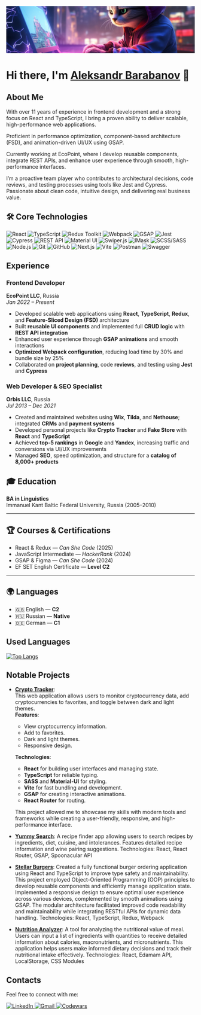 <img src="https://github.com/Aleksandr-Barabanov-DE/about-me/blob/main/hero-section.jpg?raw=true" alt="Slogan: JS is Everywhere. Coding is a state of mind" width="1200"/>
<h1>Hi there, I'm <a href="https://barabanov.codes/" target="_blank">Aleksandr Barabanov</a> 👋
 
## About Me

With over 11 years of experience in frontend development and a strong focus on React and TypeScript, I bring a proven ability to deliver scalable, high-performance web applications.

Proficient in performance optimization, component-based architecture (FSD), and animation-driven UI/UX using GSAP.

Currently working at EcoPoint, where I develop reusable components, integrate REST APIs, and enhance user experience through smooth, high-performance interfaces.

I’m a proactive team player who contributes to architectural decisions, code reviews, and testing processes using tools like Jest and Cypress. Passionate about clean code, intuitive design, and delivering real business value.

## 🛠️ Core Technologies

![React](https://img.shields.io/badge/-React-61DAFB?style=for-the-badge&logo=react&logoColor=black)
![TypeScript](https://img.shields.io/badge/-TypeScript-007ACC?style=for-the-badge&logo=typescript&logoColor=white)
![Redux Toolkit](https://img.shields.io/badge/-Redux%20Toolkit-593D88?style=for-the-badge&logo=redux&logoColor=white)
![Webpack](https://img.shields.io/badge/-Webpack-8DD6F9?style=for-the-badge&logo=webpack&logoColor=black)
![GSAP](https://img.shields.io/badge/-GSAP-88CE02?style=for-the-badge&logo=greensock&logoColor=black)
![Jest](https://img.shields.io/badge/-Jest-C21325?style=for-the-badge&logo=jest&logoColor=white)
![Cypress](https://img.shields.io/badge/-Cypress-17202C?style=for-the-badge&logo=cypress&logoColor=white)
![REST API](https://img.shields.io/badge/-REST%20API-02569B?style=for-the-badge&logo=api&logoColor=white)
![Material UI](https://img.shields.io/badge/-Material%20UI-0081CB?style=for-the-badge&logo=material-ui&logoColor=white)
![Swiper.js](https://img.shields.io/badge/-Swiper.js-6332F6?style=for-the-badge&logo=swiper&logoColor=white)
![IMask](https://img.shields.io/badge/-IMask-000000?style=for-the-badge&logo=imask&logoColor=white)
![SCSS/SASS](https://img.shields.io/badge/-SCSS/SASS-CC6699?style=for-the-badge&logo=sass&logoColor=white)
![Node.js](https://img.shields.io/badge/-Node.js-339933?style=for-the-badge&logo=node.js&logoColor=white)
![Git](https://img.shields.io/badge/-Git-F05032?style=for-the-badge&logo=git&logoColor=white)
![GitHub](https://img.shields.io/badge/-GitHub-181717?style=for-the-badge&logo=github&logoColor=white)
![Next.js](https://img.shields.io/badge/-Next.js-000000?style=for-the-badge&logo=next.js&logoColor=white)
![Vite](https://img.shields.io/badge/-Vite-646CFF?style=for-the-badge&logo=vite&logoColor=white)
![Postman](https://img.shields.io/badge/-Postman-FF6C37?style=for-the-badge&logo=postman&logoColor=white)
![Swagger](https://img.shields.io/badge/-Swagger-85EA2D?style=for-the-badge&logo=swagger&logoColor=black)


## Experience

### **Frontend Developer**  
**EcoPoint LLC**, Russia  
*Jan 2022 – Present*  
- Developed scalable web applications using **React**, **TypeScript**, **Redux**, and **Feature-Sliced Design (FSD)** architecture  
- Built **reusable UI components** and implemented full **CRUD logic** with **REST API integration**  
- Enhanced user experience through **GSAP animations** and smooth interactions  
- **Optimized Webpack configuration**, reducing load time by 30% and bundle size by 25%  
- Collaborated on **project planning**, code **reviews**, and testing using **Jest** and **Cypress**

### **Web Developer & SEO Specialist**  
**Orbis LLC**, Russia  
*Jul 2013 – Dec 2021*  
- Created and maintained websites using **Wix**, **Tilda**, and **Nethouse**; integrated **CRMs** and **payment systems**  
- Developed personal projects like **Crypto Tracker** and **Fake Store** with **React** and **TypeScript**  
- Achieved **top-5 rankings** in **Google** and **Yandex**, increasing traffic and conversions via UI/UX improvements  
- Managed **SEO**, speed optimization, and structure for a **catalog of 8,000+ products**


## 🎓 Education

**BA in Linguistics**  
Immanuel Kant Baltic Federal University, Russia (2005–2010)

---

## 🏆 Courses & Certifications

- React & Redux — *Can She Code* (2025)  
- JavaScript Intermediate — *HackerRank* (2024)  
- GSAP & Figma — *Can She Code* (2024)  
- EF SET English Certificate — **Level C2**

---

## 🌍 Languages

- 🇬🇧 English — **C2**  
- 🇷🇺 Russian — **Native**  
- 🇩🇪 German — **C1**

## Used Languages
[![Top Langs](https://github-readme-stats.vercel.app/api/top-langs/?username=Aleksandr-Barabanov-DE&layout=compact)](https://github.com/anuraghazra/github-readme-stats)

## Notable Projects

- **[Crypto Tracker](https://github.com/Aleksandr-Barabanov-DE/Crypto-Search-2.0)**:  
  This web application allows users to monitor cryptocurrency data, add cryptocurrencies to favorites, and toggle between dark and light themes.  
  **Features**:
  - View cryptocurrency information.
  - Add to favorites.
  - Dark and light themes.
  - Responsive design.
  
  **Technologies**:
  - **React** for building user interfaces and managing state.
  - **TypeScript** for reliable typing.
  - **SASS** and **Material-UI** for styling.
  - **Vite** for fast bundling and development.
  - **GSAP** for creating interactive animations.
  - **React Router** for routing.

  This project allowed me to showcase my skills with modern tools and frameworks while creating a user-friendly, responsive, and high-performance interface.


- **[Yummy Search](https://github.com/Aleksandr-Barabanov-DE/Recipe-Search-API-)**: A recipe finder app allowing users to search recipes by ingredients, diet, cuisine, and intolerances. Features detailed recipe information and wine pairing suggestions.
Technologies: React, React Router, GSAP, Spoonacular API
  
- **[Stellar Burgers](https://github.com/Aleksandr-Barabanov-DE/stellar-burgers)**: Created a fully functional burger ordering application using React and TypeScript to improve type safety and maintainability. This project employed Object-Oriented Programming (OOP) principles to develop reusable components and efficiently manage application state. Implemented a responsive design to ensure optimal user experience across various devices, complemented by smooth animations using GSAP. The modular architecture facilitated improved code readability and maintainability while integrating RESTful APIs for dynamic data handling.
Technologies: React, TypeScript, Redux, Webpack

- **[Nutrition Analyzer](https://github.com/Aleksandr-Barabanov-DE/Nutrition-Analisys-React)**: A tool for analyzing the nutritional value of meal. Users can input a list of ingredients with quantities to receive detailed information about calories, macronutrients, and micronutrients. This application helps users make informed dietary decisions and track their nutritional intake effectively.
Technologies: React, Edamam API, LocalStorage, CSS Modules

## Contacts
Feel free to connect with me:  
<div>
  <a href="https://www.linkedin.com/in/aleksandr-barabanov/" target="_blank">
    <img src="https://img.shields.io/badge/LinkedIn-%230077B5.svg?style=for-the-badge&logo=linkedin&logoColor=white" alt="LinkedIn"/>
  </a> 
  <a href="mailto:barabanov.codes@gmail.com">
    <img src="https://img.shields.io/badge/Gmail-D14836?style=for-the-badge&logo=gmail&logoColor=white" alt="Gmail"/>
  </a> 
  <a href="https://www.codewars.com/users/Aleksandr-Barabanov" target="_blank">
    <img src="https://img.shields.io/badge/Codewars-B1361E?style=for-the-badge&logo=codewars&logoColor=grey" alt="Codewars"/>
  </a>
</div>

